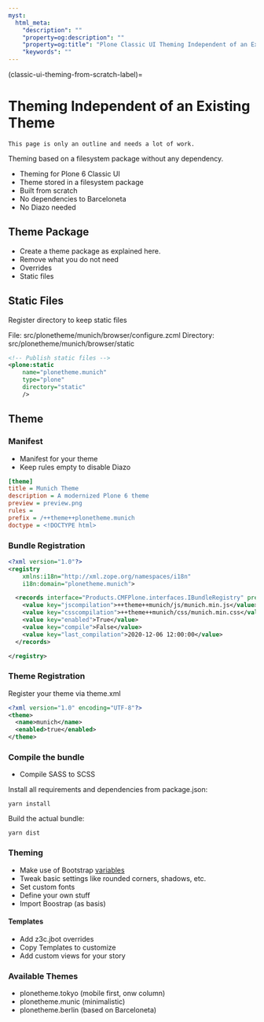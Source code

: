 ```yaml
---
myst:
  html_meta:
    "description": ""
    "property=og:description": ""
    "property=og:title": "Plone Classic UI Theming Independent of an Existing Theme"
    "keywords": ""
---
```


(classic-ui-theming-from-scratch-label)=

# Theming Independent of an Existing Theme

```{todo}
This page is only an outline and needs a lot of work.
```

Theming based on a filesystem package without any dependency.

* Theming for Plone 6 Classic UI
* Theme stored in a filesystem package
* Built from scratch
* No dependencies to Barceloneta
* No Diazo needed


## Theme Package

* Create a theme package as explained here.
* Remove what you do not need
* Overrides
* Static files


## Static Files

Register directory to keep static files

File: src/plonetheme/munich/browser/configure.zcml
Directory: src/plonetheme/munich/browser/static

```xml
<!-- Publish static files -->
<plone:static
    name="plonetheme.munich"
    type="plone"
    directory="static"
    />
```

## Theme

### Manifest

* Manifest for your theme
* Keep rules empty to disable Diazo

```ini
[theme]
title = Munich Theme
description = A modernized Plone 6 theme
preview = preview.png
rules =
prefix = /++theme++plonetheme.munich
doctype = <!DOCTYPE html>
```

### Bundle Registration

```xml
<?xml version="1.0"?>
<registry
    xmlns:i18n="http://xml.zope.org/namespaces/i18n"
    i18n:domain="plonetheme.munich">

  <records interface="Products.CMFPlone.interfaces.IBundleRegistry" prefix="plone.bundles/munich">
    <value key="jscompilation">++theme++munich/js/munich.min.js</value>
    <value key="csscompilation">++theme++munich/css/munich.min.css</value>
    <value key="enabled">True</value>
    <value key="compile">False</value>
    <value key="last_compilation">2020-12-06 12:00:00</value>
  </records>

</registry>
```

### Theme Registration

Register your theme via theme.xml

```xml
<?xml version="1.0" encoding="UTF-8"?>
<theme>
  <name>munich</name>
  <enabled>true</enabled>
</theme>
```

### Compile the bundle

* Compile SASS to SCSS

Install all requirements and dependencies from package.json:

```shell
yarn install
```

Build the actual bundle:

```shell
yarn dist
```


### Theming

* Make use of Bootstrap [variables](https://github.com/twbs/bootstrap/blob/main/scss/_variables.scss)
* Tweak basic settings like rounded corners, shadows, etc.
* Set custom fonts
* Define your own stuff
* Import Boostrap (as basis)


#### Templates

* Add z3c.jbot overrides
* Copy Templates to customize
* Add custom views for your story


### Available Themes

* plonetheme.tokyo (mobile first, onw column)
* plonetheme.munic (minimalistic)
* plonetheme.berlin (based on Barceloneta)
